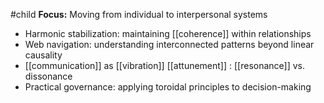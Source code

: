 #child 
**Focus:** Moving from individual to interpersonal systems

- Harmonic stabilization: maintaining [[coherence]] within relationships
- Web navigation: understanding interconnected patterns beyond linear causality
- [[communication]]  as [[vibration]]  [[attunement]] : [[resonance]] vs. dissonance
- Practical governance: applying toroidal principles to decision-making